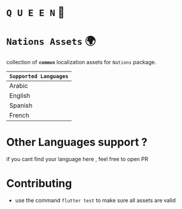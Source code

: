 # **`Q U E E N`** 👑

# **`Nations Assets`** 🌍

collection of **`common`** localization assets for `Nations` package.

| **`Supported Languages`** |
| ------------------------- |
| Arabic                    |
| English                   |
| Spanish                   |
| French                    |

# Other Languages support ?

if you cant find your language here , feel free to open PR

# Contributing

- use the command `flutter test` to make sure all assets are valid
